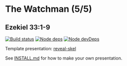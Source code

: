 # The Watchman (5/5)
## Ezekiel 33:1-9

[![Build status](https://api.travis-ci.org/sermons/watchman.svg)](https://travis-ci.org/github/sermons/watchman)
[![Node deps](https://david-dm.org/sermons/watchman.svg)](https://david-dm.org/sermons/watchman)
[![Node devDeps](https://david-dm.org/sermons/watchman/dev-status.svg)](https://david-dm.org/sermons/watchman?type=dev)

Template presentation: [reveal-skel](https://github.com/sermons/reveal-skel)

See [INSTALL.md](INSTALL.md)
for how to make your own presentation.
